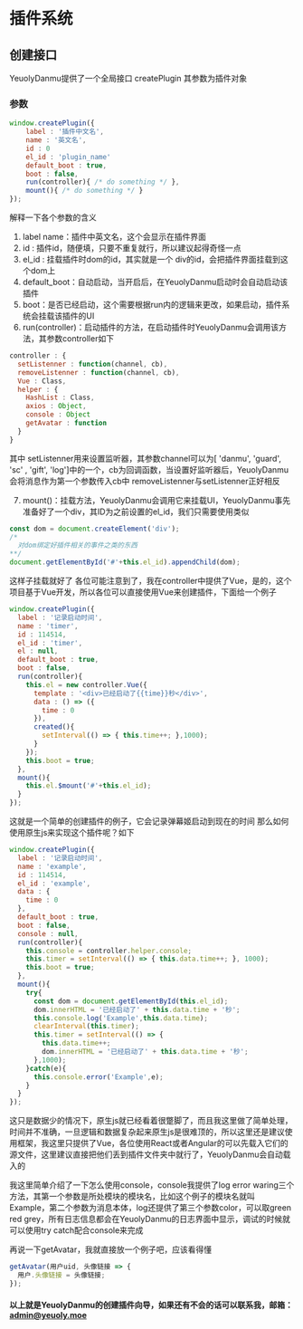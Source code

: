 # 插件系统
## 创建接口
YeuolyDanmu提供了一个全局接口 createPlugin
其参数为插件对象

### 参数
```javascript
window.createPlugin({
    label : '插件中文名',
    name : '英文名',
    id : 0
    el_id : 'plugin_name' 
    default_boot : true,
    boot : false,
    run(controller){ /* do something */ },
    mount(){ /* do something */ }
});
```
解释一下各个参数的含义
1. label name：插件中英文名，这个会显示在插件界面
2. id : 插件id，随便填，只要不重复就行，所以建议起得奇怪一点
3. el_id : 挂载插件时dom的id，其实就是一个 div的id，会把插件界面挂载到这个dom上
4. default_boot：自动启动，当开启后，在YeuolyDanmu启动时会自动启动该插件
5. boot：是否已经启动，这个需要根据run内的逻辑来更改，如果启动，插件系统会挂载该插件的UI
6. run(controller)：启动插件的方法，在启动插件时YeuolyDanmu会调用该方法，其参数controller如下
```javascript
controller : {
  setListenner : function(channel, cb),
  removeListenner : function(channel, cb),
  Vue : Class,
  helper : {
    HashList : Class,
    axios : Object,
    console : Object
    getAvatar : function
  }
}
```
其中 setListenner用来设置监听器，其参数channel可以为[ 'danmu', 'guard', 'sc' , 'gift', 'log']中的一个，cb为回调函数，当设置好监听器后，YeuolyDanmu会将消息作为第一个参数传入cb中
removeListenner与setListenner正好相反

7. mount()：挂载方法，YeuolyDanmu会调用它来挂载UI，YeuolyDanmu事先准备好了一个div，其ID为之前设置的el_id，我们只需要使用类似
```javascript
const dom = document.createElement('div');
/*
  对dom绑定好插件相关的事件之类的东西
**/
document.getElementById('#'+this.el_id).appendChild(dom);
```
这样子挂载就好了
各位可能注意到了，我在controller中提供了Vue，是的，这个项目基于Vue开发，所以各位可以直接使用Vue来创建插件，下面给一个例子
```javascript
window.createPlugin({
  label : '记录启动时间',
  name : 'timer',
  id : 114514,
  el_id : 'timer',
  el : null,
  default_boot : true,
  boot : false,
  run(controller){
    this.el = new controller.Vue({
      template : '<div>已经启动了{{time}}秒</div>',
      data : () => ({
        time : 0
      }),
      created(){
        setInterval(() => { this.time++; },1000);
      }
    });
    this.boot = true;
  },
  mount(){
    this.el.$mount('#'+this.el_id);
  }
});
```
这就是一个简单的创建插件的例子，它会记录弹幕姬启动到现在的时间
那么如何使用原生js来实现这个插件呢？如下
```javascript
window.createPlugin({
  label : '记录启动时间',
  name : 'example',
  id : 114514,
  el_id : 'example',
  data : {
    time : 0
  },
  default_boot : true,
  boot : false,
  console : null,
  run(controller){
    this.console = controller.helper.console;
    this.timer = setInterval(() => { this.data.time++; }, 1000);
    this.boot = true;
  },
  mount(){
    try{
      const dom = document.getElementById(this.el_id);
      dom.innerHTML = '已经启动了' + this.data.time + '秒';
      this.console.log('Example',this.data.time);
      clearInterval(this.timer);
      this.timer = setInterval(() => {
        this.data.time++;
        dom.innerHTML = '已经启动了' + this.data.time + '秒';
      },1000);
    }catch(e){
      this.console.error('Example',e);
    }
  }
});
```
这只是数据少的情况下，原生js就已经看着很蹩脚了，而且我这里做了简单处理，时间并不准确，一旦逻辑和数据复杂起来原生js是很难顶的，所以这里还是建议使用框架，我这里只提供了Vue，各位使用React或者Angular的可以先载入它们的源文件，这里建议直接把他们丢到插件文件夹中就行了，YeuolyDanmu会自动载入的

我这里简单介绍了一下怎么使用console，console我提供了log error waring三个方法，其第一个参数是所处模块的模块名，比如这个例子的模块名就叫Example，第二个参数为消息本体，log还提供了第三个参数color，可以取green red grey，所有日志信息都会在YeuolyDanmu的日志界面中显示，调试的时候就可以使用try catch配合console来完成

再说一下getAvatar，我就直接放一个例子吧，应该看得懂
```javascript
getAvatar(用户uid, 头像链接 => {
  用户.头像链接 = 头像链接;
});
```
#### 以上就是YeuolyDanmu的创建插件向导，如果还有不会的话可以联系我，邮箱：admin@yeuoly.moe

